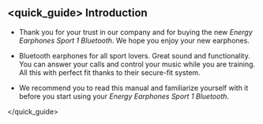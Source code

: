 ## <quick_guide> Introduction

*	Thank you for your trust in our company and for buying the new *Energy Earphones Sport 1 Bluetooth*. We hope you enjoy your new earphones.

*	Bluetooth earphones for all sport lovers. Great sound and functionality. You can answer your calls and control your music while you are training.  All this with perfect fit thanks to their secure-fit system.

*	We recommend you to read this manual and familiarize yourself with it before you start using your *Energy Earphones Sport 1 Bluetooth*.   

</unique> </quick_guide>

